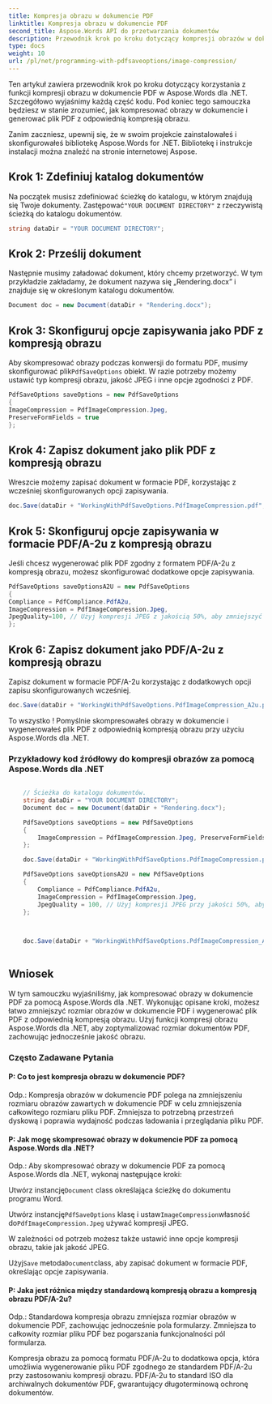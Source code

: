 ```yaml
---
title: Kompresja obrazu w dokumencie PDF
linktitle: Kompresja obrazu w dokumencie PDF
second_title: Aspose.Words API do przetwarzania dokumentów
description: Przewodnik krok po kroku dotyczący kompresji obrazów w dokumencie PDF za pomocą Aspose.Words dla .NET.
type: docs
weight: 10
url: /pl/net/programming-with-pdfsaveoptions/image-compression/
---
```


Ten artykuł zawiera przewodnik krok po kroku dotyczący korzystania z funkcji kompresji obrazu w dokumencie PDF w Aspose.Words dla .NET. Szczegółowo wyjaśnimy każdą część kodu. Pod koniec tego samouczka będziesz w stanie zrozumieć, jak kompresować obrazy w dokumencie i generować plik PDF z odpowiednią kompresją obrazu.

Zanim zaczniesz, upewnij się, że w swoim projekcie zainstalowałeś i skonfigurowałeś bibliotekę Aspose.Words for .NET. Bibliotekę i instrukcje instalacji można znaleźć na stronie internetowej Aspose.

## Krok 1: Zdefiniuj katalog dokumentów

 Na początek musisz zdefiniować ścieżkę do katalogu, w którym znajdują się Twoje dokumenty. Zastępować`"YOUR DOCUMENT DIRECTORY"` z rzeczywistą ścieżką do katalogu dokumentów.

```csharp
string dataDir = "YOUR DOCUMENT DIRECTORY";
```

## Krok 2: Prześlij dokument

Następnie musimy załadować dokument, który chcemy przetworzyć. W tym przykładzie zakładamy, że dokument nazywa się „Rendering.docx” i znajduje się w określonym katalogu dokumentów.

```csharp
Document doc = new Document(dataDir + "Rendering.docx");
```

## Krok 3: Skonfiguruj opcje zapisywania jako PDF z kompresją obrazu

 Aby skompresować obrazy podczas konwersji do formatu PDF, musimy skonfigurować plik`PdfSaveOptions` obiekt. W razie potrzeby możemy ustawić typ kompresji obrazu, jakość JPEG i inne opcje zgodności z PDF.

```csharp
PdfSaveOptions saveOptions = new PdfSaveOptions
{
ImageCompression = PdfImageCompression.Jpeg,
PreserveFormFields = true
};
```

## Krok 4: Zapisz dokument jako plik PDF z kompresją obrazu

Wreszcie możemy zapisać dokument w formacie PDF, korzystając z wcześniej skonfigurowanych opcji zapisywania.

```csharp
doc.Save(dataDir + "WorkingWithPdfSaveOptions.PdfImageCompression.pdf", saveOptions);
```

## Krok 5: Skonfiguruj opcje zapisywania w formacie PDF/A-2u z kompresją obrazu

Jeśli chcesz wygenerować plik PDF zgodny z formatem PDF/A-2u z kompresją obrazu, możesz skonfigurować dodatkowe opcje zapisywania.

```csharp
PdfSaveOptions saveOptionsA2U = new PdfSaveOptions
{
Compliance = PdfCompliance.PdfA2u,
ImageCompression = PdfImageCompression.Jpeg,
JpegQuality=100, // Użyj kompresji JPEG z jakością 50%, aby zmniejszyć rozmiar pliku.
};
```

## Krok 6: Zapisz dokument jako PDF/A-2u z kompresją obrazu

Zapisz dokument w formacie PDF/A-2u korzystając z dodatkowych opcji zapisu skonfigurowanych wcześniej.

```csharp
doc.Save(dataDir + "WorkingWithPdfSaveOptions.PdfImageCompression_A2u.pdf", saveOptionsA2U);
```



To wszystko ! Pomyślnie skompresowałeś obrazy w dokumencie i wygenerowałeś plik PDF z odpowiednią kompresją obrazu przy użyciu Aspose.Words dla .NET.

### Przykładowy kod źródłowy do kompresji obrazów za pomocą Aspose.Words dla .NET

```csharp

	// Ścieżka do katalogu dokumentów.
	string dataDir = "YOUR DOCUMENT DIRECTORY";
	Document doc = new Document(dataDir + "Rendering.docx");

	PdfSaveOptions saveOptions = new PdfSaveOptions
	{
		ImageCompression = PdfImageCompression.Jpeg, PreserveFormFields = true
	};

	doc.Save(dataDir + "WorkingWithPdfSaveOptions.PdfImageCompression.pdf", saveOptions);

	PdfSaveOptions saveOptionsA2U = new PdfSaveOptions
	{
		Compliance = PdfCompliance.PdfA2u,
		ImageCompression = PdfImageCompression.Jpeg,
		JpegQuality = 100, // Użyj kompresji JPEG przy jakości 50%, aby zmniejszyć rozmiar pliku.
	};

	

	doc.Save(dataDir + "WorkingWithPdfSaveOptions.PdfImageCompression_A2u.pdf", saveOptionsA2U);
	
```

## Wniosek

W tym samouczku wyjaśniliśmy, jak kompresować obrazy w dokumencie PDF za pomocą Aspose.Words dla .NET. Wykonując opisane kroki, możesz łatwo zmniejszyć rozmiar obrazów w dokumencie PDF i wygenerować plik PDF z odpowiednią kompresją obrazu. Użyj funkcji kompresji obrazu Aspose.Words dla .NET, aby zoptymalizować rozmiar dokumentów PDF, zachowując jednocześnie jakość obrazu.

### Często Zadawane Pytania

#### P: Co to jest kompresja obrazu w dokumencie PDF?
Odp.: Kompresja obrazów w dokumencie PDF polega na zmniejszeniu rozmiaru obrazów zawartych w dokumencie PDF w celu zmniejszenia całkowitego rozmiaru pliku PDF. Zmniejsza to potrzebną przestrzeń dyskową i poprawia wydajność podczas ładowania i przeglądania pliku PDF.

#### P: Jak mogę skompresować obrazy w dokumencie PDF za pomocą Aspose.Words dla .NET?
Odp.: Aby skompresować obrazy w dokumencie PDF za pomocą Aspose.Words dla .NET, wykonaj następujące kroki:

 Utwórz instancję`Document` class określająca ścieżkę do dokumentu programu Word.

 Utwórz instancję`PdfSaveOptions` klasę i ustaw`ImageCompression`własność do`PdfImageCompression.Jpeg` używać kompresji JPEG.

W zależności od potrzeb możesz także ustawić inne opcje kompresji obrazu, takie jak jakość JPEG.

 Użyj`Save` metoda`Document`class, aby zapisać dokument w formacie PDF, określając opcje zapisywania.

#### P: Jaka jest różnica między standardową kompresją obrazu a kompresją obrazu PDF/A-2u?
Odp.: Standardowa kompresja obrazu zmniejsza rozmiar obrazów w dokumencie PDF, zachowując jednocześnie pola formularzy. Zmniejsza to całkowity rozmiar pliku PDF bez pogarszania funkcjonalności pól formularza.

Kompresja obrazu za pomocą formatu PDF/A-2u to dodatkowa opcja, która umożliwia wygenerowanie pliku PDF zgodnego ze standardem PDF/A-2u przy zastosowaniu kompresji obrazu. PDF/A-2u to standard ISO dla archiwalnych dokumentów PDF, gwarantujący długoterminową ochronę dokumentów.
